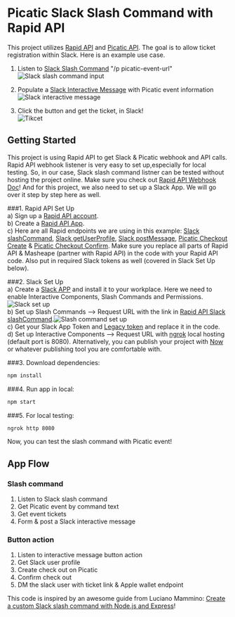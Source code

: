 # Picatic Slack Slash Command with Rapid API

This project utilizes [Rapid API](https://rapidapi.com) and [Picatic API](http://developer.picatic.com/). The goal is to allow ticket registration within Slack. Here is an example use case.

1. Listen to [Slack Slash Command](https://api.slack.com/slash-commands) "/p picatic-event-url"
![Slack slash command input](https://preview.ibb.co/hjCbWR/Screenshot_2017_10_13_16_08_28.png)

2. Populate a [Slack Interactive Message](https://api.slack.com/docs/message-buttons) with Picatic event information
![Slack interactive message](https://image.ibb.co/eVVukm/Screenshot_2017_10_13_16_22_55.png)

3. Click the button and get the ticket, in Slack!  
![Tikcet](https://image.ibb.co/jcGvrR/Screenshot_2017_10_13_16_24_07.png)

## Getting Started

This project is using Rapid API to get Slack & Picatic webhook and API calls. Rapid API webhook listener is very easy to set up,especially for local testing. So, in our case, Slack slash command listner can be tested without hosting the project online. Make sure you check out [Rapid API Webhook Doc](https://docs.rapidapi.com/v1.0/docs/getting-started-with-web-hooks)! And for this project, we also need to set up a Slack App. We will go over it step by step here as well.

###1. Rapid API Set Up  
a) Sign up a [Rapid API account](https://rapidapi.com/).  
b) Create a [Rapid API App](https://dashboard.rapidapi.com/apps).  
c) Here are all Rapid endpoints we are using in this example: [Slack slashCommand](https://rapidapi.com/package/Slack/functions/slashCommand), [Slack getUserProfile](https://rapidapi.com/package/Slack/functions/getUserProfile), [Slack postMessage](https://rapidapi.com/package/Slack/functions/postMessage), [Picatic Checkout Create](https://rapidapi.com/user/thomas_mirmo/package/Picatic%20Ticketing) & [Picatic Checkout Confirm](https://rapidapi.com/user/thomas_mirmo/package/Picatic%20Ticketing). Make sure you replace all parts of Rapid API & Masheape (partner with Rapid API) in the code with your Rapid API code. Also put in required Slack tokens as well (covered in Slack Set Up below). 

###2. Slack Set Up  
a) Create a [Slack APP](https://api.slack.com/apps) and install it to your workplace. Here we need to enable Interactive Components, Slash Commands and Permissions. ![Slack set up](https://preview.ibb.co/kXJpkm/Screenshot_2017_10_16_12_39_20.png)  
b) Set up Slash Commands --> Request URL with the link in [Rapid API Slack slashCommand](https://rapidapi.com/package/Slack/functions/slashCommand).![Slash command set up](https://preview.ibb.co/m9ULQm/Screenshot_2017_10_16_13_02_09.png)  
c) Get your Slack App Token and [Legacy token](https://api.slack.com/custom-integrations/legacy-tokens) and replace it in the code.  
d) Set up Interactive Components --> Request URL with [ngrok](https://ngrok.com/) local hosting (default port is 8080). Alternatively, you can publish your project with [Now](https://zeit.co/now) or whatever publishing tool you are comfortable with.

###3. Download dependencies:
```bash
npm install
```

###4. Run app in local:
```bash
npm start
```

###5. For local testing:
```bash
ngrok http 8080
```

Now, you can test the slash command with Picatic event!

## App Flow
### Slash command
1. Listen to Slack slash command
2. Get Picatic event by command text
3. Get event tickets
4. Form & post a Slack interactive message  

### Button action
1. Listen to interactive message button action
2. Get Slack user profile
3. Create check out on Picatic
4. Confirm check out
5. DM the slack user with ticket link & Apple wallet endpoint

This code is inspired by an awesome guide from Luciano Mammino: [Create a custom Slack slash command with Node.js and Express](https://scotch.io/tutorials/create-a-custom-slack-slash-command-with-nodejs-and-express)!
